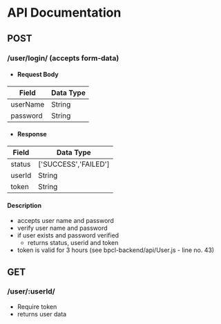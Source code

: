 # API Documentation

## POST
### /user/login/ (accepts form-data)

* #### Request Body 

|Field    |Data Type |
|---------|----------|
|userName |String    |
|password |String    |

* #### Response

|Field|Data Type|
|---------|--------------------|
|status   |['SUCCESS','FAILED']|
|userId   |String              |
|token    |String              |

#### Description
* accepts user name and password
* verify user name and password
* if user exists and password verified
    * returns status, userid and token
* token is valid for 3 hours (see bpcl-backend/api/User.js - line no. 43)

## GET
### /user/:userId/
* Require token 
* returns user data
